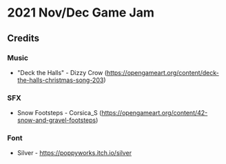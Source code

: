 # 2021 Nov/Dec Game Jam

## Credits
### Music
- "Deck the Halls" - Dizzy Crow (https://opengameart.org/content/deck-the-halls-christmas-song-203)
### SFX
- Snow Footsteps - Corsica_S (https://opengameart.org/content/42-snow-and-gravel-footsteps)
### Font
- Silver - https://poppyworks.itch.io/silver
